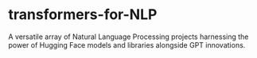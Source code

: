 # transformers-for-NLP
A versatile array of Natural Language Processing projects harnessing the power of Hugging Face models and libraries alongside GPT innovations.
